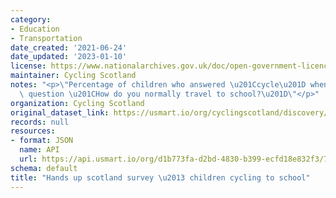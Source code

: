 ```yaml
---
category:
- Education
- Transportation
date_created: '2021-06-24'
date_updated: '2023-01-10'
license: https://www.nationalarchives.gov.uk/doc/open-government-licence/version/3/
maintainer: Cycling Scotland
notes: "<p>\"Percentage of children who answered \u201Ccycle\u201D when asked the\
  \ question \u201CHow do you normally travel to school?\u201D\"</p>"
organization: Cycling Scotland
original_dataset_link: https://usmart.io/org/cyclingscotland/discovery/discovery-view-detail/85110c9a-7ba6-4c80-8b93-9f9e4f2a790f
records: null
resources:
- format: JSON
  name: API
  url: https://api.usmart.io/org/d1b773fa-d2bd-4830-b399-ecfd18e832f3/786226a3-3570-48c6-ae97-8693caf036a2/1/urql
schema: default
title: "Hands up scotland survey \u2013 children cycling to school"
---
```

